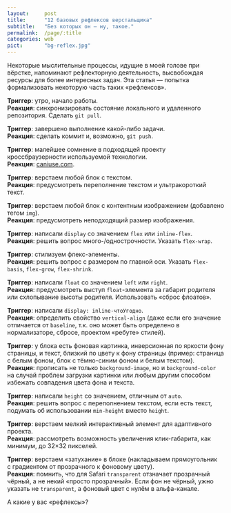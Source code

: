 ```yaml
---
layout:     post
title:      "12 базовых рефлексов верстальщика"
subtitle:   "Без которых он — ну, такое."
permalink:  /page/:title
categories: web
pict:       "bg-reflex.jpg"
---
```


Некоторые мыслительные процессы, идущие в моей голове при вёрстке, напоминают рефлекторную деятельность, высвобождая ресурсы для более интересных задач. Эта статья — попытка формализовать некоторую часть таких «рефлексов».

<b>Триггер</b>: утро, начало работы. <br>
<b>Реакция</b>: синхронизировать состояние локального и удаленного репозитория. Сделать `git pull`.

<b>Триггер</b>: завершено выполнение какой-либо задачи. <br>
<b>Реакция</b>: сделать коммит и, возможно, `git push`.

<b>Триггер</b>: малейшее сомнение в подходящей проекту кроссбраузерности используемой технологии. <br>
<b>Реакция</b>: [caniuse.com](https://caniuse.com/).

<b>Триггер</b>: верстаем любой блок с текстом. <br>
<b>Реакция</b>: предусмотреть переполнение текстом и ультракороткий текст.

<b>Триггер</b>: верстаем любой блок с контентным изображением (добавлено тегом `img`). <br>
<b>Реакция</b>: предусмотреть неподходящий размер изображения.

<b>Триггер</b>: написали `display` со значением `flex` или `inline-flex`. <br>
<b>Реакция</b>: решить вопрос много-/однострочности. Указать `flex-wrap`.

<b>Триггер</b>: стилизуем флекс-элементы. <br>
<b>Реакция</b>: решить вопрос с размером по главной оси. Указать `flex-basis`, `flex-grow`, `flex-shrink`.

<b>Триггер</b>: написали `float` со значением `left` или `right`. <br>
<b>Реакция</b>: предусмотреть выступ `float`-элемента за габарит родителя или схлопывание высоты родителя. Использовать «сброс флоатов».

<b>Триггер</b>: написали `display: inline-чтоУгодно`. <br>
<b>Реакция</b>: определить свойство `vertical-align` (даже если его значение отличается от `baseline`, т.к. оно может быть определено в нормализаторе, сбросе, проектом «ребуте» стилей).

<b>Триггер</b>: у блока есть фоновая картинка, инверсионная по яркости фону страницы, и текст, близкий по цвету к фону страницы (пример: страница с белым фоном, блок с тёмно-синим фоном и белым текстом). <br>
<b>Реакция</b>: прописать не только `background-image`, но и `background-color` на случай проблем загрузки картинки или любым другим способом избежать совпадения цвета фона и текста.

<b>Триггер</b>: написали `height` со значением, отличным от `auto`. <br>
<b>Реакция</b>: решить вопрос с переполнением текстом, если есть текст, подумать об использовании `min-height` вместо `height`.

<b>Триггер</b>: верстаем мелкий интерактивный элемент для адаптивного проекта. <br>
<b>Реакция</b>: рассмотреть возможность увеличения клик-габарита, как минимум, до 32×32 пикселей.

<b>Триггер</b>: верстаем «затухание» в блоке (накладываем прямоугольник с градиентом от прозрачного к фоновому цвету). <br>
<b>Реакция</b>: помнить, что для Safari `transparent` отзначает прозрачный чёрный, а не некий «просто прозрачный». Если фон не чёрный, ужно указать не `transparent`, а фоновый цвет с нулём в альфа-канале.

А какие у вас «рефлексы»?
